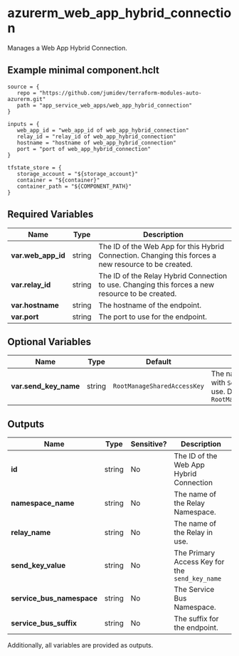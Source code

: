 # azurerm_web_app_hybrid_connection

Manages a Web App Hybrid Connection.

## Example minimal component.hclt

```hcl
source = {
   repo = "https://github.com/jumidev/terraform-modules-auto-azurerm.git" 
   path = "app_service_web_apps/web_app_hybrid_connection" 
}

inputs = {
   web_app_id = "web_app_id of web_app_hybrid_connection" 
   relay_id = "relay_id of web_app_hybrid_connection" 
   hostname = "hostname of web_app_hybrid_connection" 
   port = "port of web_app_hybrid_connection" 
}

tfstate_store = {
   storage_account = "${storage_account}" 
   container = "${container}" 
   container_path = "${COMPONENT_PATH}" 
}

```

## Required Variables

| Name | Type |  Description |
| ---- | --------- |  ----------- |
| **var.web_app_id** | string |  The ID of the Web App for this Hybrid Connection. Changing this forces a new resource to be created. | 
| **var.relay_id** | string |  The ID of the Relay Hybrid Connection to use. Changing this forces a new resource to be created. | 
| **var.hostname** | string |  The hostname of the endpoint. | 
| **var.port** | string |  The port to use for the endpoint. | 

## Optional Variables

| Name | Type |  Default  |  Description |
| ---- | --------- |  ----------- | ----------- |
| **var.send_key_name** | string |  `RootManageSharedAccessKey`  |  The name of the Relay key with `Send` permission to use. Defaults to `RootManageSharedAccessKey` | 



## Outputs

| Name | Type | Sensitive? | Description |
| ---- | ---- | --------- | --------- |
| **id** | string | No  | The ID of the Web App Hybrid Connection | 
| **namespace_name** | string | No  | The name of the Relay Namespace. | 
| **relay_name** | string | No  | The name of the Relay in use. | 
| **send_key_value** | string | No  | The Primary Access Key for the `send_key_name` | 
| **service_bus_namespace** | string | No  | The Service Bus Namespace. | 
| **service_bus_suffix** | string | No  | The suffix for the endpoint. | 

Additionally, all variables are provided as outputs.
